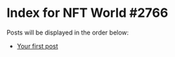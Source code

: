 # Index for NFT World #2766
Posts will be displayed in the order below:

- [Your first post](./001-first.md)

